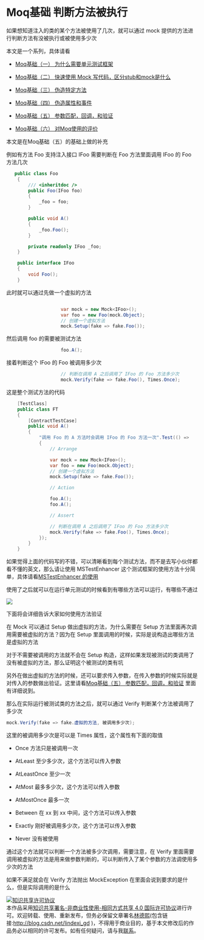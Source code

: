 # Moq基础 判断方法被执行

如果想知道注入的类的某个方法被使用了几次，就可以通过 mock 提供的方法进行判断方法有没被执行或被使用多少次

<!--more-->
<!-- CreateTime:2019/1/29 16:29:57 -->

<!-- 标签：mock，单元测试 -->

本文是一个系列，具体请看

 - [Moq基础（一） 为什么需要单元测试框架](https://huangtengxiao.gitee.io/post/Moq%E5%9F%BA%E7%A1%80-%E4%B8%80.html )

 - [Moq基础（二） 快速使用 Mock 写代码，区分stub和mock是什么](https://huangtengxiao.gitee.io/post/Moq%E5%9F%BA%E7%A1%80-%E4%BA%8C.html )

 - [Moq基础（三） 伪造特定方法](https://huangtengxiao.gitee.io/post/Moq%E5%9F%BA%E7%A1%80-%E4%B8%89.html )

 - [Moq基础（四） 伪造属性和事件](https://huangtengxiao.gitee.io/post/Moq%E5%9F%BA%E7%A1%80-%E5%9B%9B.html )

 - [Moq基础（五） 参数匹配，回调，和验证](https://huangtengxiao.gitee.io/post/Moq%E5%9F%BA%E7%A1%80-%E4%BA%94.html )

 - [Moq基础（六） 对Moq使用的评价](https://huangtengxiao.gitee.io/post/Moq%E5%9F%BA%E7%A1%80-%E5%85%AD.html )

本文是在Moq基础（五）的基础上做的补充

例如有方法 Foo 支持注入接口 IFoo 需要判断在 Foo 方法里面调用 IFoo 的 Foo 方法几次

```csharp
   public class Foo
    {
        /// <inheritdoc />
        public Foo(IFoo foo)
        {
            _foo = foo;
        }

        public void A()
        {
            _foo.Foo();
        }

        private readonly IFoo _foo;
    }

    public interface IFoo
    {
        void Foo();
    }
```

此时就可以通过先做一个虚拟的方法

```csharp

                    var mock = new Mock<IFoo>();
                    var foo = new Foo(mock.Object);
                    // 创建一个虚拟方法
                    mock.Setup(fake => fake.Foo());
```

然后调用 foo 的需要被测试方法

```csharp
                    foo.A();
```

接着判断这个 IFoo 的 Foo 被调用多少次

```csharp
                    // 判断在调用 A 之后调用了 IFoo 的 Foo 方法多少次
                    mock.Verify(fake => fake.Foo(), Times.Once);
```

这是整个测试方法的代码


```csharp
    [TestClass]
    public class FT
    {
        [ContractTestCase]
        public void A()
        {
            "调用 Foo 的 A 方法时会调用 IFoo 的 Foo 方法一次".Test(() =>
            {
                // Arrange

                var mock = new Mock<IFoo>();
                var foo = new Foo(mock.Object);
                // 创建一个虚拟方法
                mock.Setup(fake => fake.Foo());

                // Action

                foo.A();
                foo.A();

                // Assert

                // 判断在调用 A 之后调用了 IFoo 的 Foo 方法多少次
                mock.Verify(fake => fake.Foo(), Times.Once);
            });
        }
    }

```

如果觉得上面的代码写的不错，可以清晰看到每个测试方法，而不是去写小伙伴都看不懂的英文，那么请让使用 MSTestEnhancer 这个测试框架的使用方法十分简单，具体请看[MSTestEnhancer 的使用](https://github.com/dotnet-campus/CUnit/blob/master/docs/zh-chs/README.zh-chs.md )

使用了之后就可以在运行单元测试的时候看到有哪些方法可以运行，有哪些不通过

<!-- ![](image/Moq基础 判断方法被执行/Moq基础 判断方法被执行0.png) -->

![](http://cdn.lindexi.site/lindexi%2F2019117144456616)

下面将会详细告诉大家如何使用方法验证

在 Mock 可以通过 Setup 做出虚拟的方法，为什么需要在 Setup 方法里面再次调用需要被虚拟的方法？因为在 Setup 里面调用的时候，实际是说构造出哪些方法是虚拟的方法

对于不需要被调用的方法就不会在 Setup 构造，这样如果发现被测试的类调用了没有被虚拟的方法，那么证明这个被测试的类有坑

另外在做出虚拟的方法的时候，还可以要求传入参数，在传入参数的时候实际就是对传入的参数做出验证。这里请看[Moq基础（五） 参数匹配，回调，和验证](https://huangtengxiao.gitee.io/post/Moq%E5%9F%BA%E7%A1%80-%E4%BA%94.html ) 里面有详细说到。

那么在实际运行被测试类的方法之后，就可以通过 Verify 判断某个方法被调用了多少次

```csharp
mock.Verify(fake => fake.虚拟的方法, 被调用多少次);
```

这里的被调用多少次是可以是 Times 属性，这个属性有下面的取值

 - Once 方法只是被调用一次

 - AtLeast 至少多少次，这个方法可以传入参数

 - AtLeastOnce 至少一次

 - AtMost 最多多少次，这个方法可以传入参数

 - AtMostOnce 最多一次

 - Between 在 xx 到 xx 中间，这个方法可以传入参数

 - Exactly 刚好被调用多少次，这个方法可以传入参数

 - Never 没有被使用

通过这个方法就可以判断一个方法被多少次调用，需要注意，在 Verify 里面需要调用被虚拟的方法是用来做参数判断的，可以判断传入了某个参数的方法调使用多少次的方法

如果不满足就会在 Verify 方法抛出 MockException 在里面会说到要求的是什么，但是实际调用的是什么

<a rel="license" href="http://creativecommons.org/licenses/by-nc-sa/4.0/"><img alt="知识共享许可协议" style="border-width:0" src="https://licensebuttons.net/l/by-nc-sa/4.0/88x31.png" /></a><br />本作品采用<a rel="license" href="http://creativecommons.org/licenses/by-nc-sa/4.0/">知识共享署名-非商业性使用-相同方式共享 4.0 国际许可协议</a>进行许可。欢迎转载、使用、重新发布，但务必保留文章署名[林德熙](http://blog.csdn.net/lindexi_gd)(包含链接:http://blog.csdn.net/lindexi_gd )，不得用于商业目的，基于本文修改后的作品务必以相同的许可发布。如有任何疑问，请与我[联系](mailto:lindexi_gd@163.com)。  
